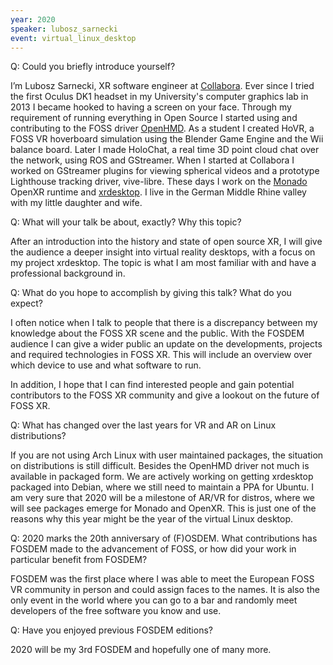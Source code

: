 ```yaml
---
year: 2020
speaker: lubosz_sarnecki 
event: virtual_linux_desktop
---
```


Q: Could you briefly introduce yourself?

I’m Lubosz Sarnecki, XR software engineer at [Collabora](https://www.collabora.com/). Ever since I tried the first Oculus DK1 headset in my University's computer graphics lab in 2013 I became hooked to having a screen on your face. Through my requirement of running everything in Open Source I started using and contributing to the FOSS driver [OpenHMD](http://www.openhmd.net/). As a student I created HoVR, a FOSS VR hoverboard simulation using the Blender Game Engine and the Wii balance board. Later I made HoloChat, a real time 3D point cloud chat over the network, using ROS and GStreamer. When I started at Collabora I worked on GStreamer plugins for viewing spherical videos and a prototype Lighthouse tracking driver, vive-libre. These days I work on the [Monado](https://monado.dev/) OpenXR runtime and [xrdesktop](https://gitlab.freedesktop.org/xrdesktop/xrdesktop). I live in the German Middle Rhine valley with my little daughter and wife.

Q: What will your talk be about, exactly? Why this topic?

After an introduction into the history and state of open source XR, I will give the audience a deeper insight into virtual reality desktops, with a focus on my project xrdesktop. The topic is what I am most familiar with and have a professional background in.

Q: What do you hope to accomplish by giving this talk? What do you expect?

I often notice when I talk to people that there is a discrepancy between my knowledge about the FOSS XR scene and the public. With the FOSDEM audience I can give a wider public an update on the developments, projects and required technologies in FOSS XR. This will include an overview over which device to use and what software to run.

In addition, I hope that I can find interested people and gain potential contributors to the FOSS XR community and give a lookout on the future of FOSS XR.

Q: What has changed over the last years for VR and AR on Linux distributions?

If you are not using Arch Linux with user maintained packages, the situation on distributions is still difficult. Besides the OpenHMD driver not much is available in packaged form. We are actively working on getting xrdesktop packaged into Debian, where we still need to maintain a PPA for Ubuntu. I am very sure that 2020 will be a milestone of AR/VR for distros, where we will see packages emerge for Monado and OpenXR. This is just one of the reasons why this year might be the year of the virtual Linux desktop.

Q: 2020 marks the 20th anniversary of (F)OSDEM. What contributions has FOSDEM made to the advancement of FOSS, or how did your work in particular benefit from FOSDEM?

FOSDEM was the first place where I was able to meet the European FOSS VR community in person and could assign faces to the names. It is also the only event in the world where you can go to a bar and randomly meet developers of the free software you know and use.

Q: Have you enjoyed previous FOSDEM editions? 

2020 will be my 3rd FOSDEM and hopefully one of many more.
